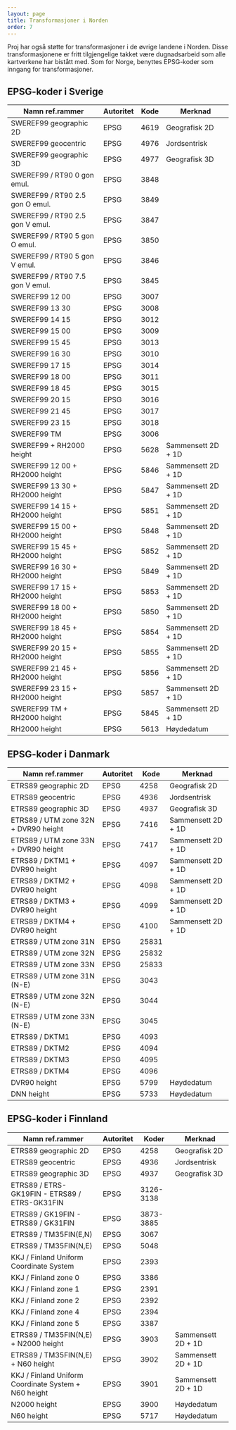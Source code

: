 ```yaml
---
layout: page
title: Transformasjoner i Norden
order: 7
---
```


Proj har også støtte for transformasjoner i de øvrige landene i Norden. Disse transformasjonene er fritt tilgjengelige takket være dugnadsarbeid 
som alle kartverkene har bistått med. Som for Norge, benyttes EPSG-koder som inngang for transformasjoner. 


## EPSG-koder i Sverige

| Namn ref.rammer                 | Autoritet | Kode | Merknad            |
| ------------------------------- | --------- | ---- | ------------------ |
| SWEREF99 geographic 2D          | EPSG      | 4619 | Geografisk 2D      |
| SWEREF99 geocentric             | EPSG      | 4976 | Jordsentrisk       |
| SWEREF99 geographic 3D          | EPSG      | 4977 | Geografisk 3D      |
| SWEREF99 / RT90 0 gon emul.     | EPSG      | 3848 |                    |
| SWEREF99 / RT90 2.5 gon O emul. | EPSG      | 3849 |                    |
| SWEREF99 / RT90 2.5 gon V emul. | EPSG      | 3847 |                    |
| SWEREF99 / RT90 5 gon O emul.   | EPSG      | 3850 |                    |
| SWEREF99 / RT90 5 gon V emul.   | EPSG      | 3846 |                    |
| SWEREF99 / RT90 7.5 gon V emul. | EPSG      | 3845 |                    |
| SWEREF99 12 00                  | EPSG      | 3007 |                    |
| SWEREF99 13 30                  | EPSG      | 3008 |                    |
| SWEREF99 14 15                  | EPSG      | 3012 |                    |
| SWEREF99 15 00                  | EPSG      | 3009 |                    |
| SWEREF99 15 45                  | EPSG      | 3013 |                    |
| SWEREF99 16 30                  | EPSG      | 3010 |                    |
| SWEREF99 17 15                  | EPSG      | 3014 |                    |
| SWEREF99 18 00                  | EPSG      | 3011 |                    |
| SWEREF99 18 45                  | EPSG      | 3015 |                    |
| SWEREF99 20 15                  | EPSG      | 3016 |                    |
| SWEREF99 21 45                  | EPSG      | 3017 |                    |
| SWEREF99 23 15                  | EPSG      | 3018 |                    |
| SWEREF99 TM                     | EPSG      | 3006 |                    |
| SWEREF99 + RH2000 height        | EPSG      | 5628 | Sammensett 2D + 1D |
| SWEREF99 12 00 + RH2000 height  | EPSG      | 5846 | Sammensett 2D + 1D |
| SWEREF99 13 30 + RH2000 height  | EPSG      | 5847 | Sammensett 2D + 1D |
| SWEREF99 14 15 + RH2000 height  | EPSG      | 5851 | Sammensett 2D + 1D |
| SWEREF99 15 00 + RH2000 height  | EPSG      | 5848 | Sammensett 2D + 1D |
| SWEREF99 15 45 + RH2000 height  | EPSG      | 5852 | Sammensett 2D + 1D |
| SWEREF99 16 30 + RH2000 height  | EPSG      | 5849 | Sammensett 2D + 1D |
| SWEREF99 17 15 + RH2000 height  | EPSG      | 5853 | Sammensett 2D + 1D |
| SWEREF99 18 00 + RH2000 height  | EPSG      | 5850 | Sammensett 2D + 1D |
| SWEREF99 18 45 + RH2000 height  | EPSG      | 5854 | Sammensett 2D + 1D |
| SWEREF99 20 15 + RH2000 height  | EPSG      | 5855 | Sammensett 2D + 1D |
| SWEREF99 21 45 + RH2000 height  | EPSG      | 5856 | Sammensett 2D + 1D |
| SWEREF99 23 15 + RH2000 height  | EPSG      | 5857 | Sammensett 2D + 1D |
| SWEREF99 TM + RH2000 height     | EPSG      | 5845 | Sammensett 2D + 1D |
| RH2000 height                   | EPSG      | 5613 | Høydedatum         |


## EPSG-koder i Danmark

| Namn ref.rammer                      | Autoritet | Kode  | Merknad            |
| ------------------------------------ | --------- | ----- | ------------------ |
| ETRS89 geographic 2D                 | EPSG      |  4258 | Geografisk 2D      |
| ETRS89 geocentric                    | EPSG      |  4936 | Jordsentrisk       |
| ETRS89 geographic 3D                 | EPSG      |  4937 | Geografisk 3D      |
| ETRS89 / UTM zone 32N + DVR90 height | EPSG      |  7416 | Sammensett 2D + 1D |
| ETRS89 / UTM zone 33N + DVR90 height | EPSG      |  7417 | Sammensett 2D + 1D |
| ETRS89 / DKTM1 + DVR90 height        | EPSG      |  4097 | Sammensett 2D + 1D |
| ETRS89 / DKTM2 + DVR90 height        | EPSG      |  4098 | Sammensett 2D + 1D |
| ETRS89 / DKTM3 + DVR90 height        | EPSG      |  4099 | Sammensett 2D + 1D |
| ETRS89 / DKTM4 + DVR90 height        | EPSG      |  4100 | Sammensett 2D + 1D |
| ETRS89 / UTM zone 31N                | EPSG      | 25831 |                    |
| ETRS89 / UTM zone 32N                | EPSG      | 25832 |                    |
| ETRS89 / UTM zone 33N                | EPSG      | 25833 |                    |
| ETRS89 / UTM zone 31N (N-E)          | EPSG      |  3043 |                    |
| ETRS89 / UTM zone 32N (N-E)          | EPSG      |  3044 |                    |
| ETRS89 / UTM zone 33N (N-E)          | EPSG      |  3045 |                    |
| ETRS89 / DKTM1                       | EPSG      |  4093 |                    |
| ETRS89 / DKTM2                       | EPSG      |  4094 |                    |
| ETRS89 / DKTM3                       | EPSG      |  4095 |                    |
| ETRS89 / DKTM4                       | EPSG      |  4096 |                    |
| DVR90 height                         | EPSG      |  5799 | Høydedatum         |
| DNN height                           | EPSG      |  5733 | Høydedatum         |


## EPSG-koder i Finnland

| Namn ref.rammer                                      | Autoritet | Koder     | Merknad            |
| ---------------------------------------------------- | --------- | --------- | ------------------ |
| ETRS89 geographic 2D                                 | EPSG      |      4258 | Geografisk 2D      |
| ETRS89 geocentric                                    | EPSG      |      4936 | Jordsentrisk       |
| ETRS89 geographic 3D                                 | EPSG      |      4937 | Geografisk 3D      |
| ETRS89 / ETRS-GK19FIN - ETRS89 / ETRS-GK31FIN        | EPSG      | 3126-3138 |                    |
| ETRS89 / GK19FIN - ETRS89 / GK31FIN                  | EPSG      | 3873-3885 |                    |
| ETRS89 / TM35FIN(E,N)                                | EPSG      |      3067 |                    |
| ETRS89 / TM35FIN(N,E)                                | EPSG      |      5048 |                    |
| KKJ / Finland Uniform Coordinate System              | EPSG      |      2393 |                    |
| KKJ / Finland zone 0                                 | EPSG      |      3386 |                    |
| KKJ / Finland zone 1                                 | EPSG      |      2391 |                    |
| KKJ / Finland zone 2                                 | EPSG      |      2392 |                    |
| KKJ / Finland zone 4                                 | EPSG      |      2394 |                    |
| KKJ / Finland zone 5                                 | EPSG      |      3387 |                    |
| ETRS89 / TM35FIN(N,E) + N2000 height                 | EPSG      |      3903 | Sammensett 2D + 1D |
| ETRS89 / TM35FIN(N,E) + N60 height                   | EPSG      |      3902 | Sammensett 2D + 1D |
| KKJ / Finland Uniform Coordinate System + N60 height | EPSG      |      3901 | Sammensett 2D + 1D |
| N2000 height                                         | EPSG      |      3900 | Høydedatum         |
| N60 height                                           | EPSG      |      5717 | Høydedatum         |

